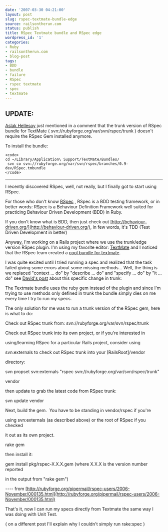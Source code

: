 ```yaml
---
date: '2007-03-30 04:21:00'
layout: post
slug: rspec-textmate-bundle-edge
source: railsontherun.com
status: publish
title: RSpec Textmate bundle and RSpec edge
wordpress_id: '1'
categories:
- Ruby
- railsontherun.com
- blog-post
tags:
- BDD
- bundle
- failure
- RSpec
- rspec textmate
- spec
- textmate
---
```


## UPDATE:


[ Aslak Hellesoy](http://blog.aslakhellesoy.com/) just mentioned in a comment that the trunk version of RSpec bundle for TextMate ( svn://rubyforge.org/var/svn/rspec/trunk ) doesn't require the RSpec Gem installed anymore.
  
  


To install the bundle:

    
    <code>
    cd ~/Library/Application\ Support/TextMate/Bundles/
     svn co svn://rubyforge.org/var/svn/rspec/branches/0.9-dev/RSpec.tmbundle
    </code>



  



* * *


  
  
  


I recently discovered RSpec, well, not really, but I finally got to start using
RSpec.  

For those who don't know
[RSpec](http://rspec.rubyforge.org/) ,
RSpec is a BDD testing framework, or in better words: RSpec is a Behaviour
Definition Framework well suited for practicing Behaviour Driven Development
(BDD) in Ruby.  

  

If you don't know what is BDD, then just check out
[http://behaviour-driven.org/](http://behaviour-driven.org/), in few words, it's TDD (Test Driven Development in better)  

  

Anyway, I'm working on a Rails project where we use the trunk/edge version RSpec
plugin. I'm using my favorite editor:
[TextMate](http://macromates.com/)
and I noticed that the RSpec team created a
[cool
bundle for textmate](http://rspec.rubyforge.org/tools/extensions/editors/textmate.html).  

  

I was quite excited until I tried running a spec and realized that the task
failed giving some errors about some missing methods... Well, the thing is we
replaced "context ... do" by "describe ... do" and "specify ... do" by "it ...
do" see
[David's
post](http://blog.davidchelimsky.net/articles/2007/03/11/describe-it-with-rspec) about this specific change in trunk:  

  

The Textmate bundle uses the ruby gem instead of the plugin and since I'm trying
to use methods only defined in trunk the bundle simply dies on me every time I
try to run my specs.  

  

The only solution for me was to run a trunk version of the RSpec gem, here is
what to do:  

  

Check out RSpec trunk from:
svn://rubyforge.org/var/svn/rspec/trunk  

Check out RSpec trunk into its own project, or
if you're interested in  

using/learning RSpec for a particular Rails
project, consider using  

svn:externals to check out RSpec trunk into your
[RailsRoot]/vendor  

directory:  

  

svn propset svn:externals "rspec
svn://rubyforge.org/var/svn/rspec/trunk"  

vendor  

  

then update to grab the latest code from RSpec
trunk:  

  

svn update
vendor  

  

Next, build the gem.  You have to be
standing in vendor/rspec if you're  

using svn:externals (as described above) or the
root of RSpec if you checked  

it out as its own
project.  

  

rake gem  

  

then install
it:  

  

gem install pkg/rspec-X.X.X.gem (where X.X.X is
the version number reported  

in the output from "rake gem")  

  

---- from
[http://rubyforge.org/pipermail/rspec-users/2006-November/000135.html](http://rubyforge.org/pipermail/rspec-users/2006-November/000135.html)  

  

That's it, now I can run my specs directly from Textmate the same way I was
doing with Unit Test.  

  

( on a different post I'll explain why I couldn't simply run rake:spec )  

  

  

  

  

  

